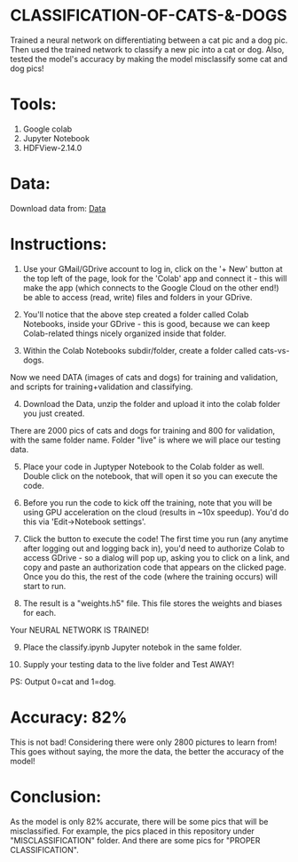 # CLASSIFICATION-OF-CATS-&-DOGS
Trained a neural network on differentiating between a cat pic and a dog pic. Then used the trained network to classify a new pic into a cat or dog. Also, tested the model's accuracy by making the model misclassify some cat and dog pics!

# Tools:
1. Google colab
2. Jupyter Notebook
3. HDFView-2.14.0

# Data:
Download data from: [Data](http://bytes.usc.edu/cs585/f18_DS0agI4Me/hw/HW5/data/data.zip)

# Instructions:
1. Use your GMail/GDrive account to log in, click on the '+ New' button at the top left of the page, look for the 'Colab' app and connect it - this will make the app (which connects to the Google Cloud on the other end!) be able to access (read, write) files and folders in your GDrive.

2. You'll notice that the above step created a folder called Colab Notebooks, inside your GDrive - this is good, because we can keep Colab-related things nicely organized inside that folder.

3. Within the Colab Notebooks subdir/folder, create a folder called cats-vs-dogs.

Now we need DATA (images of cats and dogs) for training and validation, and scripts for training+validation and classifying.

4. Download the Data, unzip the folder and upload it into the colab folder you just created.

There are 2000 pics of cats and dogs for training and 800 for validation, with the same folder name. Folder "live" is where we will place our testing data.

5. Place your code in Juptyper Notebook to the Colab folder as well. Double click on the notebook, that will open it so you can execute the code.

6. Before you run the code to kick off the training, note that you will be using GPU acceleration on the cloud (results in ~10x speedup). You'd do this via 'Edit->Notebook settings'.

7. Click the button to execute the code! The first time you run (any anytime after logging out and logging back in), you'd need to authorize Colab to access GDrive - so a dialog will pop up, asking you to click on a link, and copy and paste an authorization code that appears on the clicked page. Once you do this, the rest of the code (where the training occurs) will start to run.

8. The result is a "weights.h5" file. This file stores the weights and biases for each.

Your NEURAL NETWORK IS TRAINED!

9. Place the classify.ipynb Jupyter notebok in the same folder.

10. Supply your testing data to the live folder and Test AWAY!

PS: Output 0=cat and 1=dog.


# Accuracy: 82%
This is not bad! Considering there were only 2800 pictures to learn from!\
This goes without saying, the more the data, the better the accuracy of the model!

# Conclusion:
As the model is only 82% accurate, there will be some pics that will be misclassified. For example, the pics placed in this repository under "MISCLASSIFICATION" folder. And there are some pics for "PROPER CLASSIFICATION".
